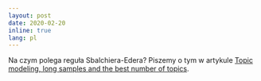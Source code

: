 ```yaml
---
layout: post
date: 2020-02-20
inline: true
lang: pl
---
```


Na czym polega reguła Sbalchiera-Edera? Piszemy o tym w artykule [Topic modeling, long samples and the best number of topics](https://link.springer.com/article/10.1007/s11135-020-00976-w).
